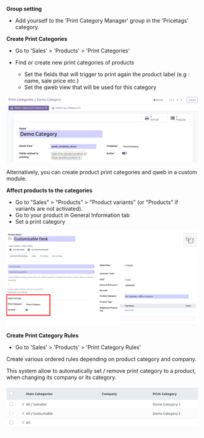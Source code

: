 **Group setting**

- Add yourself to the 'Print Category Manager' group in the 'Pricetags'
  category.

**Create Print Categories**

- Go to 'Sales' \> 'Products' \> 'Print Categories'

- Find or create new print categories of products  
  - Set the fields that will trigger to print again the product label
    (e.g : name, sale price etc.)
  - Set the qweb view that will be used for this category

![](../static/description/product_print_category_form.png)

Alternatively, you can create product print categories and qweb in a
custom module.

**Affect products to the categories**

- Go to "Sales" \> "Products" \> "Product variants" (or "Products" if
  variants are not activated).
- Go to your product in General Information tab
- Set a print category

![](../static/description/product_product_form.png)

**Create Print Category Rules**

- Go to 'Sales' \> 'Products' \> 'Print Category Rules'

Create various ordered rules depending on product category and company.

This system allow to automatically set / remove print category to a
product, when changing its company or its category.

![](../static/description/product_print_category_rule_tree.png)
